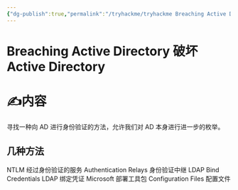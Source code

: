 ```yaml
---
{"dg-publish":true,"permalink":"/tryhackme/tryhackme Breaching Active Directory/","tags":["靶场","tryhackme","ad域"]}
---
```


# Breaching Active Directory 破坏 Active Directory
# ✍内容
寻找一种向 AD 进行身份验证的方法，允许我们对 AD 本身进行进一步的枚举。
## 几种方法
NTLM 经过身份验证的服务
Authentication Relays  身份验证中继
LDAP Bind Credentials  LDAP 绑定凭证
Microsoft 部署工具包
Configuration Files  配置文件



